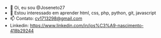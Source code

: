 - 👋 Oi, eu sou @Joseneto27
- 👀 Estou interessado em aprender html, css, php, python, git, javascript
- 📫 Contato: cv1713298@gmail.com 
- Linkedin: https://www.linkedin.com/in/jos%C3%A9-nascimento-418b29244

<!---
Joseneto27/Joseneto27 is a ✨ special ✨ repository because its `README.md` (this file) appears on your GitHub profile.
You can click the Preview link to take a look at your changes.
--->
